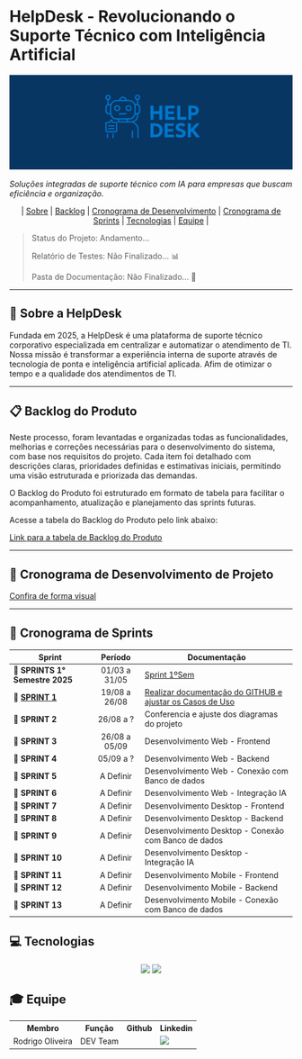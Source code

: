 # HelpDesk - Revolucionando o Suporte Técnico com Inteligência Artificial

![BannerHelp](Header.png)

_Soluções integradas de suporte técnico com IA para empresas que buscam eficiência e organização._

<p align="center">
  | <a href ="#sobre"> Sobre</a>  |
  <a href ="#backlog"> Backlog</a>  |
  <a href ="#cronograma"> Cronograma de Desenvolvimento</a>  |
  <a href ="#sprint"> Cronograma de Sprints</a>  |
  <a href ="#tecnologias">Tecnologias</a> |
  <a href ="#equipe"> Equipe</a> |
</p>

> Status do Projeto: Andamento...
>
> Relatório de Testes: Não Finalizado... 📊
>
> Pasta de Documentação: Não Finalizado... 📄

---

## 📌 Sobre a HelpDesk <a id="sobre"></a>

Fundada em 2025, a HelpDesk é uma plataforma de suporte técnico corporativo especializada em centralizar e automatizar o atendimento de TI. Nossa missão é transformar a experiência interna de suporte através de tecnologia de ponta e inteligência artificial aplicada. Afim de otimizar o tempo e a qualidade dos atendimentos de TI.

---

## 📋 Backlog do Produto <a id="backlog"></a>

Neste processo, foram levantadas e organizadas todas as funcionalidades, melhorias e correções necessárias para o desenvolvimento do sistema, com base nos requisitos do projeto. Cada item foi detalhado com descrições claras, prioridades definidas e estimativas iniciais, permitindo uma visão estruturada e priorizada das demandas.

O Backlog do Produto foi estruturado em formato de tabela para facilitar o acompanhamento, atualização e planejamento das sprints futuras.

Acesse a tabela do Backlog do Produto pelo link abaixo:

[Link para a tabela de Backlog do Produto](https://github.com/devRODS/PIM-4-SEMESTRE-ADS/blob/main/Backlog)

---

## 📅 Cronograma de Desenvolvimento de Projeto <a id="cronograma"></a>

[Confira de forma visual](https://github.com/users/dev-joaogabriel/projects/5/views/2)

---

## 📅 Cronograma de Sprints <a id="sprint"></a>

| Sprint          |    Período    | Documentação                                     |
| --------------- | :-----------: | ------------------------------------------------ |
| 🔖 **SPRINTS 1° Semestre 2025** | 01/03 a 31/05 | [Sprint 1ºSem](https://github.com/dev-joaogabriel/PIM-HELPDESK/blob/main/Sprints%201%C2%BA%20Semestre%202025.md)
| 🔖 **[SPRINT 1](https://github.com/devRODS/PIM-4-SEMESTRE-ADS/blob/main/Sprint%201)**  | 19/08 a 26/08 | [Realizar documentação do GITHUB e ajustar os Casos de Uso]()
| 🔖 **SPRINT 2** | 26/08 a ? | Conferencia e ajuste dos diagramas do projeto
| 🔖 **SPRINT 3** | 26/08 a 05/09 | Desenvolvimento Web - Frontend
| 🔖 **SPRINT 4** | 05/09 a ? | Desenvolvimento Web - Backend
| 🔖 **SPRINT 5** | A Definir | Desenvolvimento Web - Conexão com Banco de dados
| 🔖 **SPRINT 6** | A Definir | Desenvolvimento Web - Integração IA
| 🔖 **SPRINT 7** | A Definir | Desenvolvimento Desktop - Frontend
| 🔖 **SPRINT 8** | A Definir | Desenvolvimento Desktop - Backend
| 🔖 **SPRINT 9** | A Definir | Desenvolvimento Desktop - Conexão com Banco de dados
| 🔖 **SPRINT 10** | A Definir | Desenvolvimento Desktop - Integração IA
| 🔖 **SPRINT 11** | A Definir | Desenvolvimento Mobile - Frontend
| 🔖 **SPRINT 12** | A Definir | Desenvolvimento Mobile - Backend
| 🔖 **SPRINT 13** | A Definir | Desenvolvimento Mobile - Conexão com Banco de dados

## 💻 Tecnologias <a id="tecnologias"></a>

<h4 align="center">
 <a href="https://github.com/"><img src="https://img.shields.io/badge/github-%23121011.svg?style=for-the-badge&logo=github&logoColor=white"/></a>
 <a href="https://www.figma.com/"><img src="https://img.shields.io/badge/Figma-F24E1E?style=for-the-badge&logo=figma&logoColor=white"/></a>
</h4>

## 🎓 Equipe <a id="equipe"></a>

<div align="center">
  <table>
    <tr>
      <th>Membro</th>
      <th>Função</th>
      <th>Github</th>
      <th>Linkedin</th>
    </tr>
    <tr>
      <td>Rodrigo Oliveira</td>
      <td>DEV Team</td>
      <td><a href="https://github.com/devRODS<img src="https://img.shields.io/badge/GitHub-100000?style=for-the-badge&logo=github&logoColor=white"></a></td>
      <td><a href="http://linkedin.com/in/reosilva"><img src="https://img.shields.io/badge/LinkedIn-0077B5?style=for-the-badge&logo=linkedin&logoColor=white"></a></td>
    </tr>
  </table>
</div>
